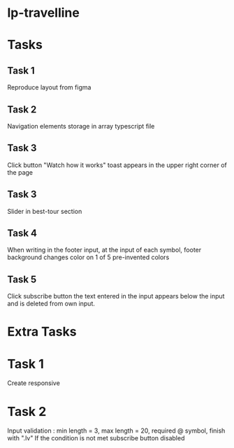 # lp-travelline

# Tasks

## Task 1
Reproduce layout from figma

## Task 2
Navigation elements storage in array typescript file

## Task 3
Click button "Watch how it works" toast appears in the upper right corner of the page

## Task 3
Slider in best-tour section

## Task 4
When writing in the footer input, at the input of each symbol, footer background changes color on 1 of 5 pre-invented colors

## Task 5
Click subscribe button the text entered in the input appears below the input and is deleted from own input.

# Extra Tasks

# Task 1
Create responsive

# Task 2
Input validation : min length = 3,  max length = 20,  required @ symbol,  finish with ".lv"  If the condition is not met subscribe button disabled
